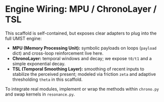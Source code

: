 # Engine Wiring: MPU / ChronoLayer / TSL

This scaffold is self-contained, but exposes clear adapters to plug into the full UMST engine:

- **MPU (Memory Processing Unit):** symbolic payloads on loops (`payload` dict) and cross-loop reinforcement live here.
- **ChronoLayer:** temporal windows and decay; we expose `t0/t1` and a simple exponential decay.
- **TSL (Temporal Smoothing Layer):** smoothing of recent inputs to stabilize the perceived present; modeled via friction `zeta` and adaptive thresholding `theta` in this scaffold.

To integrate real modules, implement or wrap the methods within `chrono.py` and swap kernels in `resonance.py`.
